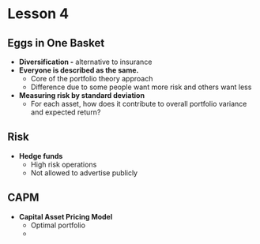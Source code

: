 # Lesson 4

## Eggs in One Basket

* **Diversification -** alternative to insurance
* **Everyone is described as the same.**
  * Core of the portfolio theory approach 
  * Difference due to some people want more risk and others want less
* **Measuring risk by standard deviation**
  * For each asset, how does it contribute to overall portfolio variance and expected return?

## Risk

* **Hedge funds**
  * High risk operations
  * Not allowed to advertise publicly

## CAPM

* **Capital Asset Pricing Model**
  * Optimal portfolio
  * 

